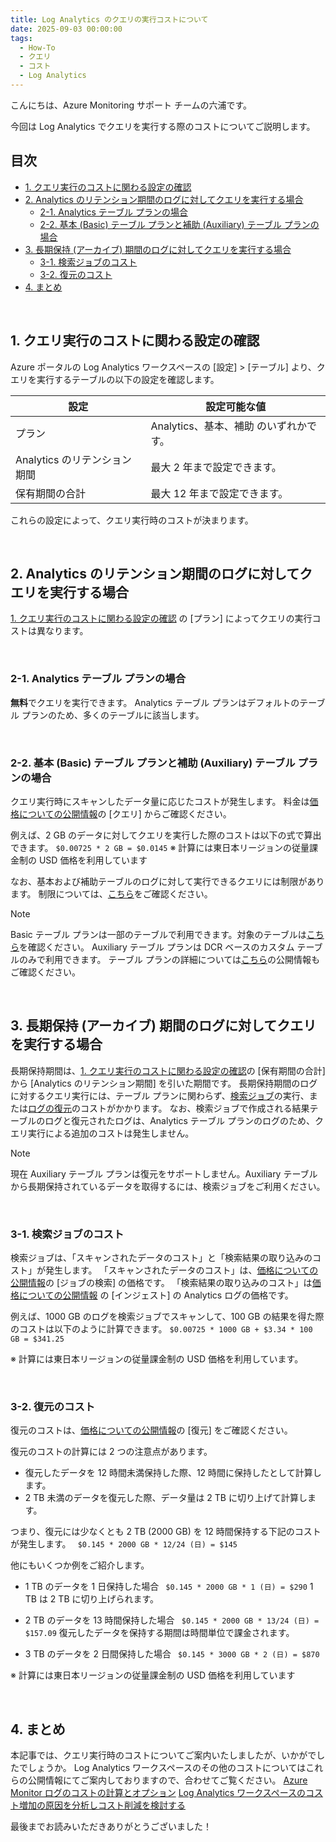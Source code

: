 ```yaml
---
title: Log Analytics のクエリの実行コストについて
date: 2025-09-03 00:00:00
tags:
  - How-To
  - クエリ
  - コスト
  - Log Analytics
---
```


こんにちは、Azure Monitoring サポート チームの六浦です。

今回は Log Analytics でクエリを実行する際のコストについてご説明します。

<!-- more -->

## 目次
- [1. クエリ実行のコストに関わる設定の確認](#1-クエリ実行のコストに関わる設定の確認)
- [2. Analytics のリテンション期間のログに対してクエリを実行する場合](#2-Analytics-のリテンション期間のログに対してクエリを実行する場合)
  - [2-1. Analytics テーブル プランの場合](#2-1-Analytics-テーブル-プランの場合)
  - [2-2. 基本 (Basic) テーブル プランと補助 (Auxiliary) テーブル プランの場合](#2-2-基本-Basic-テーブル-プランと補助-Auxiliary-テーブル-プランの場合)
- [3. 長期保持 (アーカイブ) 期間のログに対してクエリを実行する場合](#3-長期保持-アーカイブ-期間のログに対してクエリを実行する場合)
  - [3-1. 検索ジョブのコスト](#3-1-検索ジョブのコスト)
  - [3-2. 復元のコスト](#3-2-復元のコスト)
- [4. まとめ](#4-まとめ)

<br>

## 1. クエリ実行のコストに関わる設定の確認
Azure ポータルの Log Analytics ワークスペースの [設定] > [テーブル] より、クエリを実行するテーブルの以下の設定を確認します。

| 設定                         | 設定可能な値                           |
| ---------------------------- | -------------------------------------- |
| プラン                       | Analytics、基本、補助 のいずれかです。 |
| Analytics のリテンション期間 | 最大 2 年まで設定できます。            |
| 保有期間の合計               | 最大 12 年まで設定できます。           |


これらの設定によって、クエリ実行時のコストが決まります。


<br>

## 2. Analytics のリテンション期間のログに対してクエリを実行する場合
[1. クエリ実行のコストに関わる設定の確認](#1-クエリ実行のコストに関わる設定の確認) の [プラン] によってクエリの実行コストは異なります。

<br>

### 2-1. Analytics テーブル プランの場合
**無料**でクエリを実行できます。
Analytics テーブル プランはデフォルトのテーブル プランのため、多くのテーブルに該当します。

<br>

### 2-2. 基本 (Basic) テーブル プランと補助 (Auxiliary) テーブル プランの場合
クエリ実行時にスキャンしたデータ量に応じたコストが発生します。
料金は[価格についての公開情報](https://azure.microsoft.com/ja-jp/pricing/details/monitor/)の [クエリ] からご確認ください。

例えば、2 GB のデータに対してクエリを実行した際のコストは以下の式で算出できます。
`$0.00725 * 2 GB = $0.0145`
※ 計算には東日本リージョンの従量課金制の USD 価格を利用しています


なお、基本および補助テーブルのログに対して実行できるクエリには制限があります。
制限については、[こちら](https://learn.microsoft.com/ja-jp/azure/azure-monitor/logs/basic-logs-query?tabs=portal-1)をご確認ください。


> [!NOTE]
> Basic テーブル プランは一部のテーブルで利用できます。対象のテーブルは[こちら](https://learn.microsoft.com/ja-jp/azure/azure-monitor/logs/basic-logs-azure-tables)を確認ください。
> Auxiliary テーブル プランは DCR ベースのカスタム テーブルのみで利用できます。
> テーブル プランの詳細については[こちら](https://learn.microsoft.com/ja-jp/azure/azure-monitor/logs/data-platform-logs#table-plans)の公開情報もご確認ください。

<br>

## 3. 長期保持 (アーカイブ) 期間のログに対してクエリを実行する場合
長期保持期間は、[1. クエリ実行のコストに関わる設定の確認](#1-クエリ実行のコストに関わる設定の確認)の [保有期間の合計] から [Analytics のリテンション期間] を引いた期間です。
長期保持期間のログに対するクエリ実行には、テーブル プランに関わらず、[検索ジョブ]((https://learn.microsoft.com/ja-jp/azure/azure-monitor/logs/search-jobs?tabs=portal-1%2Cportal-2))の実行、または[ログの復元](https://learn.microsoft.com/ja-jp/azure/azure-monitor/logs/restore?tabs=api-1)のコストがかかります。
なお、検索ジョブで作成される結果テーブルのログと復元されたログは、Analytics テーブル プランのログのため、クエリ実行による追加のコストは発生しません。


> [!NOTE]
> 現在 Auxiliary テーブル プランは復元をサポートしません。Auxiliary テーブルから長期保持されているデータを取得するには、検索ジョブをご利用ください。

<br>

### 3-1. 検索ジョブのコスト
検索ジョブは、「スキャンされたデータのコスト」と「検索結果の取り込みのコスト」が発生します。
「スキャンされたデータのコスト」は、[価格についての公開情報](https://azure.microsoft.com/ja-jp/pricing/details/monitor/)の [ジョブの検索] の価格です。
「検索結果の取り込みのコスト」は[価格についての公開情報](https://azure.microsoft.com/ja-jp/pricing/details/monitor/) の [インジェスト] の Analytics ログの価格です。


例えば、1000 GB のログを検索ジョブでスキャンして、100 GB の結果を得た際のコストは以下のように計算できます。
`$0.00725 * 1000 GB + $3.34 * 100 GB = $341.25`

※ 計算には東日本リージョンの従量課金制の USD 価格を利用しています。


<br>

### 3-2. 復元のコスト
復元のコストは、[価格についての公開情報](https://azure.microsoft.com/ja-jp/pricing/details/monitor/)の [復元] をご確認ください。

復元のコストの計算には 2 つの注意点があります。
- 復元したデータを 12 時間未満保持した際、12 時間に保持したとして計算します。
- 2 TB 未満のデータを復元した際、データ量は 2 TB に切り上げて計算します。

つまり、復元には少なくとも 2 TB (2000 GB) を 12 時間保持する下記のコストが発生します。
` $0.145 * 2000 GB * 12/24 (日) = $145`

他にもいくつか例をご紹介します。
- 1 TB のデータを 1 日保持した場合
` $0.145 * 2000 GB * 1 (日) = $290`
1 TB は 2 TB に切り上げられます。

- 2 TB のデータを 13 時間保持した場合
` $0.145 * 2000 GB * 13/24 (日) = $157.09`
復元したデータを保持する期間は時間単位で課金されます。

- 3 TB のデータを 2 日間保持した場合
` $0.145 * 3000 GB * 2 (日) = $870`


※ 計算には東日本リージョンの従量課金制の USD 価格を利用しています


<br>

## 4. まとめ
本記事では、クエリ実行時のコストについてご案内いたしましたが、いかがでしたでしょうか。
Log Analytics ワークスペースのその他のコストについてはこれらの公開情報にてご案内しておりますので、合わせてご覧ください。
[Azure Monitor ログのコストの計算とオプション](https://learn.microsoft.com/ja-jp/azure/azure-monitor/logs/cost-logs)
[Log Analytics ワークスペースのコスト増加の原因を分析しコスト削減を検討する](https://jpazmon-integ.github.io/blog/LogAnalytics/HowToManageLogAnalyticsBilling/)


最後までお読みいただきありがとうございました！
